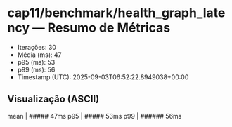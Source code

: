 # cap11/benchmark/health_graph_latency — Resumo de Métricas

- Iterações: 30
- Média (ms): 47
- p95 (ms): 53
- p99 (ms): 56
- Timestamp (UTC): 2025-09-03T06:52:22.8949038+00:00

## Visualização (ASCII)

mean     | ##### 47ms
p95      | ##### 53ms
p99      | ###### 56ms
